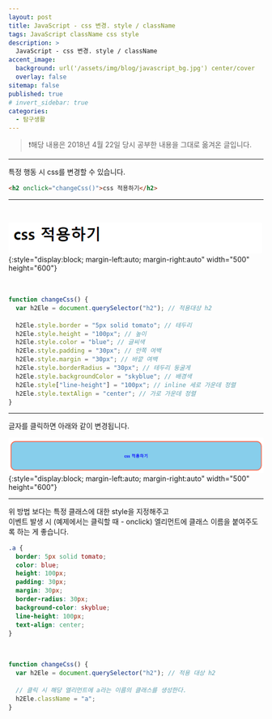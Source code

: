 ```yaml
---
layout: post
title: JavaScript - css 변경. style / className
tags: JavaScript className css style
description: >
  JavaScript - css 변경. style / className
accent_image:
  background: url('/assets/img/blog/javascript_bg.jpg') center/cover
  overlay: false
sitemap: false
published: true
# invert_sidebar: true
categories:
  - 탐구생활
---
```


> ❗️해당 내용은 2018년 4월 22일 당시 공부한 내용을 그대로 옮겨온 글입니다.

---

특정 행동 시 css를 변경할 수 있습니다.<br>

```html
<h2 onclick="changeCss()">css 적용하기</h2>
```

---

<br>

![html의 h2가 적용된 브라우저의 모습](/assets/img/blog/study/20220612-study-cssChange-1.png){:style="display:block; margin-left:auto; margin-right:auto" width="500" height="600"}

<br>

```javascript
function changeCss() {
  var h2Ele = document.querySelector("h2"); // 적용대상 h2

  h2Ele.style.border = "5px solid tomato"; // 테두리
  h2Ele.style.height = "100px"; // 높이
  h2Ele.style.color = "blue"; // 글씨색
  h2Ele.style.padding = "30px"; // 안쪽 여백
  h2Ele.style.margin = "30px"; // 바깥 여백
  h2Ele.style.borderRadius = "30px"; // 테두리 둥굴게
  h2Ele.style.backgroundColor = "skyblue"; // 배경색
  h2Ele.style["line-height"] = "100px"; // inline 세로 가운데 정렬
  h2Ele.style.textAlign = "center"; // 가로 가운데 정렬
}
```

---

글자를 클릭하면 아래와 같이 변경됩니다.<br>

![글자를 클릭했을 때 css가 변경된 브라우저의 모습](/assets/img/blog/study/20220612-study-cssChange-2.png){:style="display:block; margin-left:auto; margin-right:auto" width="500" height="600"}

---

위 방법 보다는 특정 클래스에 대한 style을 지정해주고<br>
이벤트 발생 시 (예제에서는 클릭할 때 - onclick) 엘리먼트에 클래스 이름을 붙여주도록 하는 게 좋습니다.<br>

```css
.a {
  border: 5px solid tomato;
  color: blue;
  height: 100px;
  padding: 30px;
  margin: 30px;
  border-radius: 30px;
  background-color: skyblue;
  line-height: 100px;
  text-align: center;
}
```

<br>

```javascript
function changeCss() {
  var h2Ele = document.querySelector("h2"); // 적용 대상 h2

  // 클릭 시 해당 엘리먼트에 a라는 이름의 클래스를 생성한다.
  h2Ele.className = "a";
}
```
